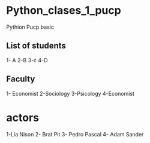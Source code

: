 # Python_clases_1_pucp
Pythion Pucp basic
## List of students
1- A
2-B
3-c
4-D
## Faculty
1- Economist
2-Sociology
3-Psicology
4-Economist
# actors
1-Lia Nison
2- Brat Pit
3- Pedro Pascal
4- Adam Sander
